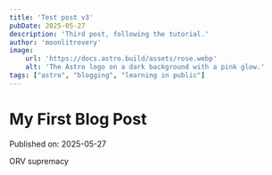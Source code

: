 ```yaml
---
title: 'Test post v3'
pubDate: 2025-05-27
description: 'Third post, following the tutorial.'
author: 'moonlitrevery'
image:
    url: 'https://docs.astro.build/assets/rose.webp'
    alt: 'The Astro logo on a dark background with a pink glow.'
tags: ["astro", "blogging", "learning in public"]
---
```

# My First Blog Post

Published on: 2025-05-27

ORV supremacy

